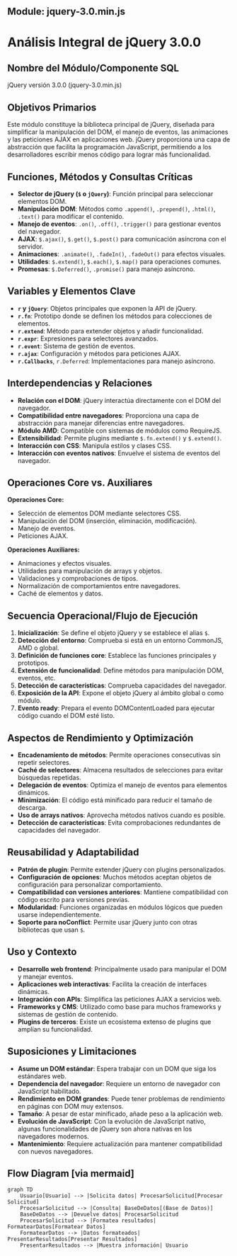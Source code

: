 ## Module: jquery-3.0.min.js

# Análisis Integral de jQuery 3.0.0

## Nombre del Módulo/Componente SQL
jQuery versión 3.0.0 (jquery-3.0.min.js)

## Objetivos Primarios
Este módulo constituye la biblioteca principal de jQuery, diseñada para simplificar la manipulación del DOM, el manejo de eventos, las animaciones y las peticiones AJAX en aplicaciones web. jQuery proporciona una capa de abstracción que facilita la programación JavaScript, permitiendo a los desarrolladores escribir menos código para lograr más funcionalidad.

## Funciones, Métodos y Consultas Críticas
- **Selector de jQuery (`$` o `jQuery`)**: Función principal para seleccionar elementos DOM.
- **Manipulación DOM**: Métodos como `.append()`, `.prepend()`, `.html()`, `.text()` para modificar el contenido.
- **Manejo de eventos**: `.on()`, `.off()`, `.trigger()` para gestionar eventos del navegador.
- **AJAX**: `$.ajax()`, `$.get()`, `$.post()` para comunicación asíncrona con el servidor.
- **Animaciones**: `.animate()`, `.fadeIn()`, `.fadeOut()` para efectos visuales.
- **Utilidades**: `$.extend()`, `$.each()`, `$.map()` para operaciones comunes.
- **Promesas**: `$.Deferred()`, `.promise()` para manejo asíncrono.

## Variables y Elementos Clave
- **`r` y `jQuery`**: Objetos principales que exponen la API de jQuery.
- **`r.fn`**: Prototipo donde se definen los métodos para colecciones de elementos.
- **`r.extend`**: Método para extender objetos y añadir funcionalidad.
- **`r.expr`**: Expresiones para selectores avanzados.
- **`r.event`**: Sistema de gestión de eventos.
- **`r.ajax`**: Configuración y métodos para peticiones AJAX.
- **`r.Callbacks`**, `r.Deferred`: Implementaciones para manejo asíncrono.

## Interdependencias y Relaciones
- **Relación con el DOM**: jQuery interactúa directamente con el DOM del navegador.
- **Compatibilidad entre navegadores**: Proporciona una capa de abstracción para manejar diferencias entre navegadores.
- **Módulo AMD**: Compatible con sistemas de módulos como RequireJS.
- **Extensibilidad**: Permite plugins mediante `$.fn.extend()` y `$.extend()`.
- **Interacción con CSS**: Manipula estilos y clases CSS.
- **Interacción con eventos nativos**: Envuelve el sistema de eventos del navegador.

## Operaciones Core vs. Auxiliares
**Operaciones Core:**
- Selección de elementos DOM mediante selectores CSS.
- Manipulación del DOM (inserción, eliminación, modificación).
- Manejo de eventos.
- Peticiones AJAX.

**Operaciones Auxiliares:**
- Animaciones y efectos visuales.
- Utilidades para manipulación de arrays y objetos.
- Validaciones y comprobaciones de tipos.
- Normalización de comportamientos entre navegadores.
- Caché de elementos y datos.

## Secuencia Operacional/Flujo de Ejecución
1. **Inicialización**: Se define el objeto jQuery y se establece el alias `$`.
2. **Detección del entorno**: Comprueba si está en un entorno CommonJS, AMD o global.
3. **Definición de funciones core**: Establece las funciones principales y prototipos.
4. **Extensión de funcionalidad**: Define métodos para manipulación DOM, eventos, etc.
5. **Detección de características**: Comprueba capacidades del navegador.
6. **Exposición de la API**: Expone el objeto jQuery al ámbito global o como módulo.
7. **Evento ready**: Prepara el evento DOMContentLoaded para ejecutar código cuando el DOM esté listo.

## Aspectos de Rendimiento y Optimización
- **Encadenamiento de métodos**: Permite operaciones consecutivas sin repetir selectores.
- **Caché de selectores**: Almacena resultados de selecciones para evitar búsquedas repetidas.
- **Delegación de eventos**: Optimiza el manejo de eventos para elementos dinámicos.
- **Minimización**: El código está minificado para reducir el tamaño de descarga.
- **Uso de arrays nativos**: Aprovecha métodos nativos cuando es posible.
- **Detección de características**: Evita comprobaciones redundantes de capacidades del navegador.

## Reusabilidad y Adaptabilidad
- **Patrón de plugin**: Permite extender jQuery con plugins personalizados.
- **Configuración de opciones**: Muchos métodos aceptan objetos de configuración para personalizar comportamiento.
- **Compatibilidad con versiones anteriores**: Mantiene compatibilidad con código escrito para versiones previas.
- **Modularidad**: Funciones organizadas en módulos lógicos que pueden usarse independientemente.
- **Soporte para noConflict**: Permite usar jQuery junto con otras bibliotecas que usan `$`.

## Uso y Contexto
- **Desarrollo web frontend**: Principalmente usado para manipular el DOM y manejar eventos.
- **Aplicaciones web interactivas**: Facilita la creación de interfaces dinámicas.
- **Integración con APIs**: Simplifica las peticiones AJAX a servicios web.
- **Frameworks y CMS**: Utilizado como base para muchos frameworks y sistemas de gestión de contenido.
- **Plugins de terceros**: Existe un ecosistema extenso de plugins que amplían su funcionalidad.

## Suposiciones y Limitaciones
- **Asume un DOM estándar**: Espera trabajar con un DOM que siga los estándares web.
- **Dependencia del navegador**: Requiere un entorno de navegador con JavaScript habilitado.
- **Rendimiento en DOM grandes**: Puede tener problemas de rendimiento en páginas con DOM muy extensos.
- **Tamaño**: A pesar de estar minificado, añade peso a la aplicación web.
- **Evolución de JavaScript**: Con la evolución de JavaScript nativo, algunas funcionalidades de jQuery son ahora nativas en los navegadores modernos.
- **Mantenimiento**: Requiere actualización para mantener compatibilidad con nuevos navegadores.
## Flow Diagram [via mermaid]
```mermaid
graph TD
    Usuario[Usuario] --> |Solicita datos| ProcesarSolicitud[Procesar Solicitud]
    ProcesarSolicitud --> |Consulta| BaseDeDatos[(Base de Datos)]
    BaseDeDatos --> |Devuelve datos| ProcesarSolicitud
    ProcesarSolicitud --> |Formatea resultados| FormatearDatos[Formatear Datos]
    FormatearDatos --> |Datos formateados| PresentarResultados[Presentar Resultados]
    PresentarResultados --> |Muestra información| Usuario
```
